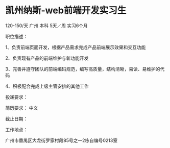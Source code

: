 # 凯州纳斯-web前端开发实习生

120-150/天 广州 本科 5天／周 实习6个月

职位描述：

1、负责前端页面开发，根据产品需求完成产品前端展示效果和交互功能

2、负责现有产品的前端维护与新功能开发

3、完善并遵守团队的前端编码规范，编写高质量，结构清晰，易读、易维护的代码

4、积极配合完成上级主管安排的其他工作

投递要求：

简历要求： 中文

截止日期：

工作地点：

广州市番禺区大龙街罗家村段85号之一2栋自编号0213室